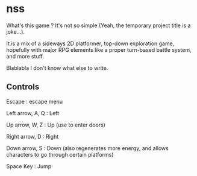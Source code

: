 # nss

What's this game ? It's not so simple (Yeah, the temporary project title is a joke...).

It is a mix of a sideways 2D platformer, top-down exploration game, hopefully with major RPG elements like a proper turn-based battle system, and more stuff.

Blablabla I don't know what else to write.

## Controls

Escape : escape menu

Left arrow, A, Q : Left

Up arrow, W, Z : Up (use to enter doors)

Right arrow, D : Right

Down arrow, S : Down (also regenerates more energy, and allows characters to go through certain platforms)

Space Key : Jump
